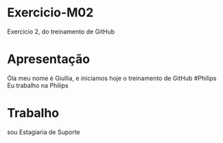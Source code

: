 # Exercicio-M02
Exercicio 2, do treinamento de GitHub
# Apresentação 
Óla meu nome é Giullia, e iniciamos hoje o treinamento de GitHub
#Philips 
Eu trabalho na Philips
# Trabalho
sou Estagiaria de Suporte

